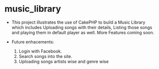 music_library
=============

- This project illustrates the use of CakePHP to build a Music Library which includes Uploading songs with their details, Listing those songs and playing them in default player as well. More Features coming soon.

- Future enhacements:
	1) Login with Facebook.
	2) Search songs into the site.
	3) Uploading songs artists wise and genre wise
